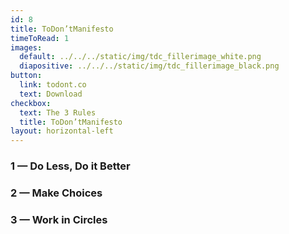```yaml
---
id: 8
title: ToDon’tManifesto
timeToRead: 1
images:
  default: ../../../static/img/tdc_fillerimage_white.png
  diapositive: ../../../static/img/tdc_fillerimage_black.png
button:
  link: todont.co
  text: Download
checkbox:
  text: The 3 Rules
  title: ToDon’tManifesto
layout: horizontal-left
---
```

### 1 — Do Less, Do it Better
### 2 — Make Choices
### 3 — Work in Circles
<br/><br/><br/><br/><br/><br/>




